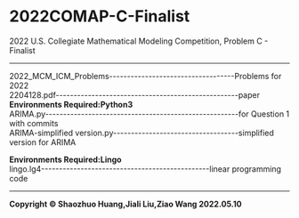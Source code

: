 # 2022COMAP-C-Finalist
2022 U.S. Collegiate Mathematical Modeling Competition, Problem C - Finalist

-------------------------
2022_MCM_ICM_Problems-----------------------------------Problems for 2022<br>
2204128.pdf---------------------------------------------------paper<br>
<b>Environments Required:Python3</b><br>
ARIMA.py------------------------------------------------------for Question 1 with commits<br>
ARIMA-simplified version.py-----------------------------------simplified version for ARIMA<br>

<b>Environments Required:Lingo</b><br>
lingo.lg4-----------------------------------------------linear programming code<br>

---------------
<b>Copyright © Shaozhuo Huang,Jiali Liu,Ziao Wang
2022.05.10</b>
